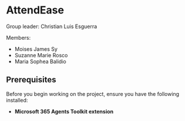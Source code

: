 # AttendEase
Group leader: Christian Luis Esguerra

Members:
- Moises James Sy
- Suzanne Marie Rosco
- Maria Sophea Balidio

## Prerequisites

Before you begin working on the project, ensure you have the following installed:
*   **Microsoft 365 Agents Toolkit extension**
